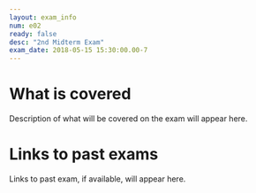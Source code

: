 ```yaml
---
layout: exam_info
num: e02
ready: false
desc: "2nd Midterm Exam"
exam_date: 2018-05-15 15:30:00.00-7
---
```



# What is covered

Description of what will be covered on the exam will appear here.

# Links to past exams

Links to past exam, if available, will appear here.

